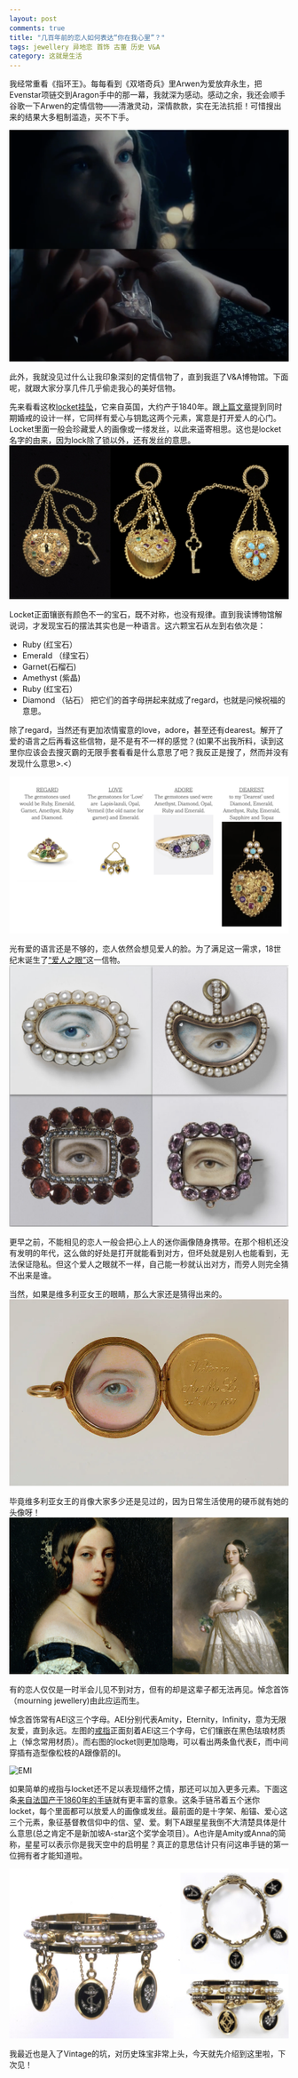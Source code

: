 ```yaml
---
layout: post
comments: true
title: "几百年前的恋人如何表达“你在我心里”？"
tags: jewellery 异地恋 首饰 古董 历史 V&A
category: 这就是生活
---
```


我经常重看《指环王》。每每看到《双塔奇兵》里Arwen为爱放弃永生，把Evenstar项链交到Aragon手中的那一幕，我就深为感动。感动之余，我还会顺手谷歌一下Arwen的定情信物——清澈灵动，深情款款，实在无法抗拒！可惜搜出来的结果大多粗制滥造，买不下手。

![arwen](/images/arwen_evenstar.png)

此外，我就没见过什么让我印象深刻的定情信物了，直到我逛了V&A博物馆。下面呢，就跟大家分享几件几乎偷走我心的美好信物。

先来看看这枚[locket挂坠](https://collections.vam.ac.uk/item/O74186/locket-unknown/)，它来自英国，大约产于1840年。跟[上篇文章](https://movie.douban.com/subject/33405285/)提到同时期婚戒的设计一样，它同样有爱心与钥匙这两个元素，寓意是打开爱人的心门。Locket里面一般会珍藏爱人的画像或一缕发丝，以此来遥寄相思。这也是locket名字的由来，因为lock除了锁以外，还有发丝的意思。
![heart key](/images/heart_key.png)

Locket正面镶嵌有颜色不一的宝石，既不对称，也没有规律。直到我读博物馆解说词，才发现宝石的摆法其实也是一种语言。这六颗宝石从左到右依次是：
- Ruby (红宝石）
- Emerald （绿宝石）
- Garnet(石榴石)
- Amethyst (紫晶)
- Ruby (红宝石）
- Diamond （钻石）
把它们的首字母拼起来就成了regard，也就是问候祝福的意思。

除了regard，当然还有更加浓情蜜意的love，adore，甚至还有dearest。解开了爱的语言之后再看这些信物，是不是有不一样的感觉？(如果不出我所料，读到这里你应该会去搜灭霸的无限手套看看是什么意思了吧？我反正是搜了，然而并没有发现什么意思>.<）

![stone language](/images/stone-language.png)

光有爱的语言还是不够的，恋人依然会想见爱人的脸。为了满足这一需求，18世纪末诞生了[“爱人之眼”](https://collections.vam.ac.uk/item/O1067812/eye-miniature-unknown/)这一信物。 
![Eye Miniature](/images/eye_miniature.png)

更早之前，不能相见的恋人一般会把心上人的迷你画像随身携带。在那个相机还没有发明的年代，这么做的好处是打开就能看到对方，但坏处就是别人也能看到，无法保证隐私。但这个爱人之眼就不一样，自己能一秒就认出对方，而旁人则完全猜不出来是谁。

当然，如果是维多利亚女王的眼睛，那么大家还是猜得出来的。
![Queen Victoria eye](/images/queens_eye.png)

毕竟维多利亚女王的肖像大家多少还是见过的，因为日常生活使用的硬币就有她的头像呀！
![Queen Victoria](/images/queen_victoria.png)

有的恋人仅仅是一时半会儿见不到对方，但有的却是这辈子都无法再见。悼念首饰（mourning jewellery)由此应运而生。

悼念首饰常有AEI这三个字母。AEI分别代表Amity，Eternity，Infinity，意为无限友爱，直到永远。左图的[戒指](http://collections.vam.ac.uk/item/O123422/mourning-ring-unknown/)正面刻着AEI这三个字母，它们镶嵌在黑色珐琅材质上（悼念常用材质）。而右图的locket则更加隐晦，可以看出两条鱼代表E，而中间穿插有造型像松枝的A跟像箭的I。

![EMI](/images/emi.png)

如果简单的戒指与locket还不足以表现缅怀之情，那还可以加入更多元素。下面这条[来自法国产于1860年的手链](https://collections.vam.ac.uk/item/O76488/bracelet-unknown/)就有更丰富的意象。这条手链吊着五个迷你locket，每个里面都可以放爱人的画像或发丝。最前面的是十字架、船锚、爱心这三个元素，象征基督教信仰中的信、望、爱。剩下A跟星星我倒不大清楚具体是什么意思(总之肯定不是新加坡A-star这个奖学金项目）。A也许是Amity或Anna的简称，星星可以表示你是我天空中的启明星？真正的意思估计只有问这串手链的第一位拥有者才能知道啦。

![Faith Hope Love](/images/faith_hope_love_bracelet.png)

我最近也是入了Vintage的坑，对历史珠宝非常上头，今天就先介绍到这里啦，下次见！